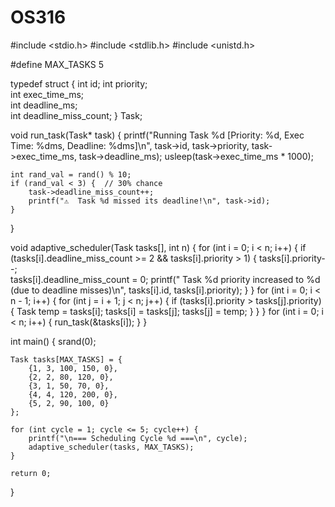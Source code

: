 # OS316
#include <stdio.h>
#include <stdlib.h>
#include <unistd.h> 

#define MAX_TASKS 5

typedef struct {
    int id;
    int priority;            
    int exec_time_ms;        
    int deadline_ms;        
    int deadline_miss_count;
} Task;

void run_task(Task* task) {
    printf("Running Task %d [Priority: %d, Exec Time: %dms, Deadline: %dms]\n",
           task->id, task->priority, task->exec_time_ms, task->deadline_ms);
    usleep(task->exec_time_ms * 1000);  

    int rand_val = rand() % 10;
    if (rand_val < 3) {  // 30% chance
        task->deadline_miss_count++;
        printf("⚠  Task %d missed its deadline!\n", task->id);
    }
}

void adaptive_scheduler(Task tasks[], int n) {
    for (int i = 0; i < n; i++) {
        if (tasks[i].deadline_miss_count >= 2 && tasks[i].priority > 1) {
            tasks[i].priority--;  
            tasks[i].deadline_miss_count = 0;
            printf(" Task %d priority increased to %d (due to deadline misses)\n",
                   tasks[i].id, tasks[i].priority);
        }
    }
    for (int i = 0; i < n - 1; i++) {
        for (int j = i + 1; j < n; j++) {
            if (tasks[i].priority > tasks[j].priority) {
                Task temp = tasks[i];
                tasks[i] = tasks[j];
                tasks[j] = temp;
            }
        }
    }
    for (int i = 0; i < n; i++) {
        run_task(&tasks[i]);
    }
}

int main() {
    srand(0);

    Task tasks[MAX_TASKS] = {
        {1, 3, 100, 150, 0},
        {2, 2, 80, 120, 0},
        {3, 1, 50, 70, 0},
        {4, 4, 120, 200, 0},
        {5, 2, 90, 100, 0}
    };

    for (int cycle = 1; cycle <= 5; cycle++) {
        printf("\n=== Scheduling Cycle %d ===\n", cycle);
        adaptive_scheduler(tasks, MAX_TASKS);
    }

    return 0;
}
